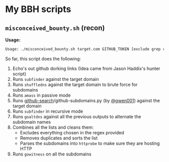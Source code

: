 # My BBH scripts

## `misconceived_bounty.sh` (recon)

**Usage:**
```bash
Usage: ./misconceived_bounty.sh target.com GITHUB_TOKEN [exclude grep regex]
```
So far, this script does the following:

1. Echo's out github dorking links (Idea came from Jason Haddix's hunter script)
2. Runs `subfinder` against the target domain
3. Runs `shuffledns` against the target domain to brute force for subdomains
4. Runs `amass` in passive mode
5. Runs [github-search](https://github.com/gwen001/github-search/)/github-subdomains.py (by [@gwen001](https://github.com/gwen001)) against the target domain
6. Runs `subfinder` in recursive mode
7. Runs `goaltdns` against all the previous outputs to alternate the subdomain names
8. Combines all the lists and cleans them:
   - Excludes everything chosen in the regex provided
   - Removes duplicates and sorts the list
   - Parses the subdomains into `httprobe` to make sure they are hosting HTTP
9. Runs `gowitness` on all the subdomains
